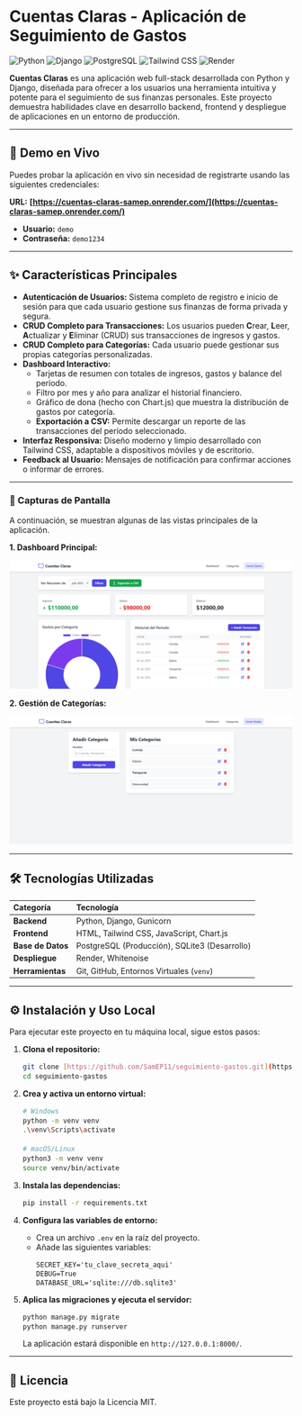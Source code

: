 # Cuentas Claras - Aplicación de Seguimiento de Gastos

![Python](https://img.shields.io/badge/Python-3.11-blue?style=for-the-badge&logo=python&logoColor=white)
![Django](https://img.shields.io/badge/Django-5.2-green?style=for-the-badge&logo=django&logoColor=white)
![PostgreSQL](https://img.shields.io/badge/PostgreSQL-16-blue?style=for-the-badge&logo=postgresql&logoColor=white)
![Tailwind CSS](https://img.shields.io/badge/Tailwind_CSS-3-blueviolet?style=for-the-badge&logo=tailwind-css&logoColor=white)
![Render](https://img.shields.io/badge/Render-Deployed-brightgreen?style=for-the-badge&logo=render&logoColor=white)

**Cuentas Claras** es una aplicación web full-stack desarrollada con Python y Django, diseñada para ofrecer a los usuarios una herramienta intuitiva y potente para el seguimiento de sus finanzas personales. Este proyecto demuestra habilidades clave en desarrollo backend, frontend y despliegue de aplicaciones en un entorno de producción.

---

## 🚀 Demo en Vivo

Puedes probar la aplicación en vivo sin necesidad de registrarte usando las siguientes credenciales:

**URL:** **[https://cuentas-claras-samep.onrender.com/](https://cuentas-claras-samep.onrender.com/)**

* **Usuario:** `demo`
* **Contraseña:** `demo1234`

---

## ✨ Características Principales

* **Autenticación de Usuarios:** Sistema completo de registro e inicio de sesión para que cada usuario gestione sus finanzas de forma privada y segura.
* **CRUD Completo para Transacciones:** Los usuarios pueden **C**rear, **L**eer, **A**ctualizar y **E**liminar (CRUD) sus transacciones de ingresos y gastos.
* **CRUD Completo para Categorías:** Cada usuario puede gestionar sus propias categorías personalizadas.
* **Dashboard Interactivo:**
    * Tarjetas de resumen con totales de ingresos, gastos y balance del período.
    * Filtro por mes y año para analizar el historial financiero.
    * Gráfico de dona (hecho con Chart.js) que muestra la distribución de gastos por categoría.
    * **Exportación a CSV:** Permite descargar un reporte de las transacciones del período seleccionado.
* **Interfaz Responsiva:** Diseño moderno y limpio desarrollado con Tailwind CSS, adaptable a dispositivos móviles y de escritorio.
* **Feedback al Usuario:** Mensajes de notificación para confirmar acciones o informar de errores.

---

### 📸 Capturas de Pantalla

A continuación, se muestran algunas de las vistas principales de la aplicación.

**1. Dashboard Principal:**

![Dashboard Principal](screenshots/dashboard_main.png)

**2. Gestión de Categorías:**

![Gestión de Categorías](screenshots/categories_management.png)

---

## 🛠️ Tecnologías Utilizadas

| Categoría      | Tecnología                                          |
| :------------- | :-------------------------------------------------- |
| **Backend** | Python, Django, Gunicorn                            |
| **Frontend** | HTML, Tailwind CSS, JavaScript, Chart.js            |
| **Base de Datos** | PostgreSQL (Producción), SQLite3 (Desarrollo)       |
| **Despliegue** | Render, Whitenoise                                  |
| **Herramientas**| Git, GitHub, Entornos Virtuales (`venv`)            |

---

## ⚙️ Instalación y Uso Local

Para ejecutar este proyecto en tu máquina local, sigue estos pasos:

1.  **Clona el repositorio:**
    ```bash
    git clone [https://github.com/SamEP11/seguimiento-gastos.git](https://github.com/SamEP11/seguimiento-gastos.git)
    cd seguimiento-gastos
    ```

2.  **Crea y activa un entorno virtual:**
    ```bash
    # Windows
    python -m venv venv
    .\venv\Scripts\activate

    # macOS/Linux
    python3 -m venv venv
    source venv/bin/activate
    ```

3.  **Instala las dependencias:**
    ```bash
    pip install -r requirements.txt
    ```

4.  **Configura las variables de entorno:**
    * Crea un archivo `.env` en la raíz del proyecto.
    * Añade las siguientes variables:
        ```
        SECRET_KEY='tu_clave_secreta_aqui'
        DEBUG=True
        DATABASE_URL='sqlite:///db.sqlite3'
        ```

5.  **Aplica las migraciones y ejecuta el servidor:**
    ```bash
    python manage.py migrate
    python manage.py runserver
    ```
    La aplicación estará disponible en `http://127.0.0.1:8000/`.

---

## 📜 Licencia

Este proyecto está bajo la Licencia MIT.
